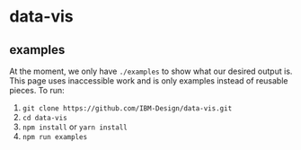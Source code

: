 # data-vis

## examples

At the moment, we only have `./examples` to show what our desired output is. This page uses inaccessible work and is only examples instead of reusable pieces. To run:

1. `git clone https://github.com/IBM-Design/data-vis.git`
2. `cd data-vis`
3. `npm install` or `yarn install`
4. `npm run examples`

